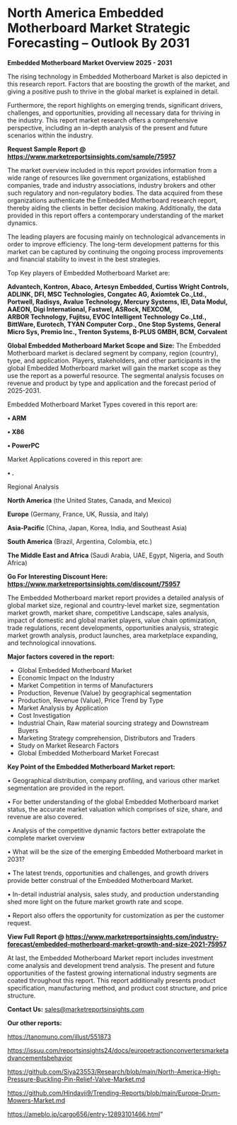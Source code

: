 # North America Embedded Motherboard Market Strategic Forecasting – Outlook By 2031

<Strong> Embedded Motherboard Market Overview 2025 - 2031</strong>

The rising technology in Embedded Motherboard Market is also depicted in this research report. Factors that are boosting the growth of the market, and giving a positive push to thrive in the global market is explained in detail.

Furthermore, the report highlights on emerging trends, significant drivers, challenges, and opportunities, providing all necessary data for thriving in the industry. This report market research offers a comprehensive perspective, including an in-depth analysis of the present and future scenarios within the industry.

<strong>Request Sample Report @ <a href=https://www.marketreportsinsights.com/sample/75957>https://www.marketreportsinsights.com/sample/75957</a></strong>

The market overview included in this report provides information from a wide range of resources like government organizations, established companies, trade and industry associations, industry brokers and other such regulatory and non-regulatory bodies. The data acquired from these organizations authenticate the Embedded Motherboard research report, thereby aiding the clients in better decision making. Additionally, the data provided in this report offers a contemporary understanding of the market dynamics.

The leading players are focusing mainly on technological advancements in order to improve efficiency. The long-term development patterns for this market can be captured by continuing the ongoing process improvements and financial stability to invest in the best strategies.

Top Key players of Embedded Motherboard Market are:

<strong>Advantech, Kontron, Abaco, Artesyn Embedded, Curtiss Wright Controls, ADLINK, DFI, MSC Technologies, Congatec AG, Axiomtek Co.,Ltd., Portwell, Radisys, Avalue Technology, Mercury Systems, IEI, Data Modul, AAEON, Digi International, Fastwel, ASRock, NEXCOM, ARBOR Technology, Fujitsu, EVOC Intelligent Technology Co.,Ltd., BittWare, Eurotech, TYAN Computer Corp., One Stop Systems, General Micro Sys, Premio Inc., Trenton Systems, B-PLUS GMBH, BCM, Corvalent</strong>

<strong><b>Global Embedded Motherboard Market Scope and Size:</b></strong>
The Embedded Motherboard market is declared segment by company, region (country), type, and application. Players, stakeholders, and other participants in the global Embedded Motherboard market will gain the market scope as they use the report as a powerful resource. The segmental analysis focuses on revenue and product by type and application and the forecast period of 2025-2031.

Embedded Motherboard Market Types covered in this report are:

<strong>• ARM

• X86

• PowerPC</strong>

Market Applications covered in this report are:

<strong>• .</strong> 

Regional Analysis

<strong>North America</strong> (the United States, Canada, and Mexico)

<strong>Europe</strong> (Germany, France, UK, Russia, and Italy)

<strong>Asia-Pacific</strong> (China, Japan, Korea, India, and Southeast Asia)

<strong>South America</strong> (Brazil, Argentina, Colombia, etc.)

<strong>The Middle East and Africa</strong> (Saudi Arabia, UAE, Egypt, Nigeria, and South Africa)

<strong>Go For Interesting Discount Here: <a href=https://www.marketreportsinsights.com/discount/75957>https://www.marketreportsinsights.com/discount/75957</a></strong>

The Embedded Motherboard market report provides a detailed analysis of global market size, regional and country-level market size, segmentation market growth, market share, competitive Landscape, sales analysis, impact of domestic and global market players, value chain optimization, trade regulations, recent developments, opportunities analysis, strategic market growth analysis, product launches, area marketplace expanding, and technological innovations.

<strong><b>Major factors covered in the report:</b></strong>
<ul>
  <li>Global Embedded Motherboard Market </li>
  <li>Economic Impact on the Industry</li>
  <li>Market Competition in terms of Manufacturers</li>
  <li>Production, Revenue (Value) by geographical segmentation</li>
  <li>Production, Revenue (Value), Price Trend by Type</li>
  <li>Market Analysis by Application</li>
  <li>Cost Investigation</li>
  <li>Industrial Chain, Raw material sourcing strategy and Downstream Buyers</li>
  <li>Marketing Strategy comprehension, Distributors and Traders</li>
  <li>Study on Market Research Factors</li>
  <li>Global Embedded Motherboard Market Forecast</li>
</ul>

<strong><b>Key Point of the Embedded Motherboard Market report:</b></strong>

• Geographical distribution, company profiling, and various other market segmentation are provided in the report.

• For better understanding of the global Embedded Motherboard market status, the accurate market valuation which comprises of size, share, and revenue are also covered.

• Analysis of the competitive dynamic factors better extrapolate the complete market overview

• What will be the size of the emerging Embedded Motherboard market in 2031?

• The latest trends, opportunities and challenges, and growth drivers provide better construal of the Embedded Motherboard Market.

• In-detail industrial analysis, sales study, and production understanding shed more light on the future market growth rate and scope.

• Report also offers the opportunity for customization as per the customer request.

<strong><b>View Full Report @ <a href=https://www.marketreportsinsights.com/industry-forecast/embedded-motherboard-market-growth-and-size-2021-75957>https://www.marketreportsinsights.com/industry-forecast/embedded-motherboard-market-growth-and-size-2021-75957</a></b></strong>


At last, the Embedded Motherboard Market report includes investment come analysis and development trend analysis. The present and future opportunities of the fastest growing international industry segments are coated throughout this report. This report additionally presents product specification, manufacturing method, and product cost structure, and price structure.

<strong>Contact Us:</strong>
sales@marketreportsinsights.com

<strong>Our other reports:</strong>

<a href=https://tanomuno.com/illust/551873>https://tanomuno.com/illust/551873</a>

<a href=https://issuu.com/reportsinsights24/docs/europetractionconvertersmarketadvancementsbehavior>https://issuu.com/reportsinsights24/docs/europetractionconvertersmarketadvancementsbehavior</a>

<a href=https://github.com/Siya23553/Research/blob/main/North-America-High-Pressure-Buckling-Pin-Relief-Valve-Market.md>https://github.com/Siya23553/Research/blob/main/North-America-High-Pressure-Buckling-Pin-Relief-Valve-Market.md</a>

<a href=https://github.com/Hindavii9/Trending-Reports/blob/main/Europe-Drum-Mowers-Market.md>https://github.com/Hindavii9/Trending-Reports/blob/main/Europe-Drum-Mowers-Market.md</a>

<a href=https://ameblo.jp/cargo656/entry-12893101466.html>https://ameblo.jp/cargo656/entry-12893101466.html</a>"
